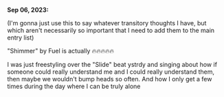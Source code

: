**Sep 06, 2023:**

(I'm gonna just use this to say whatever transitory thoughts I have, but which aren't necessarily so important that I need to add them to the main entry list)

"Shimmer" by Fuel is actually 🔥🔥🔥🔥🔥

I was just freestyling over the "Slide" beat ystrdy and singing about how if someone could really understand me and I could really understand them, then maybe we wouldn't bump heads so often. And how I only get a few times during the day where I can be truly alone
